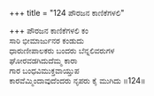 +++
title = "124 ಪೌರಜನ ಕಾಣಿಕೆಗಳಲಿ"

+++
ಪೌರಜನ ಕಾಣಿಕೆಗಳಲಿ ಕಂ  
ಸಾರಿ ಭೀಮಾರ್ಜುನರ ಕಂಡುದು   
ಧಾರುಣೀಪಾಲಕರು ಬಂದರು ಬೆನ್ನಲಿವರುಗಳ   
ಘೋರವಡಗಿದುದೆಮ್ಮ ಕಾರಾ  
ಗಾರ ಬಂಧವಿಮುಕ್ತವಾಯ್ತುಪ  
ಕಾರವೆಮ್ಮಿಂದಾವುದೆಂದರು ನೃಪರು ಕೈ ಮುಗಿದು    ॥124॥